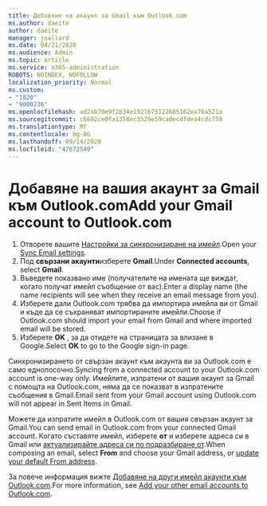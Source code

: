 ```yaml
---
title: Добавяне на акаунт за Gmail към Outlook.com
ms.author: daeite
author: daeite
manager: joallard
ms.date: 04/21/2020
ms.audience: Admin
ms.topic: article
ms.service: o365-administration
ROBOTS: NOINDEX, NOFOLLOW
localization_priority: Normal
ms.custom:
- "1820"
- "9000236"
ms.openlocfilehash: ad2ab70e9f2b34e1921b75122b85162ea70a521a
ms.sourcegitcommit: c6692ce0fa1358ec3529e59ca0ecdfdea4cdc759
ms.translationtype: MT
ms.contentlocale: bg-BG
ms.lasthandoff: 09/14/2020
ms.locfileid: "47672549"
---
```

# <a name="add-your-gmail-account-to-outlookcom"></a><span data-ttu-id="0aa59-102">Добавяне на вашия акаунт за Gmail към Outlook.com</span><span class="sxs-lookup"><span data-stu-id="0aa59-102">Add your Gmail account to Outlook.com</span></span>

1. <span data-ttu-id="0aa59-103">Отворете вашите [Настройки за синхронизиране на имейл](https://go.microsoft.com/fwlink/?linkid=875264).</span><span class="sxs-lookup"><span data-stu-id="0aa59-103">Open your [Sync Email settings](https://go.microsoft.com/fwlink/?linkid=875264).</span></span>
2. <span data-ttu-id="0aa59-104">Под **свързани акаунти**изберете **Gmail**.</span><span class="sxs-lookup"><span data-stu-id="0aa59-104">Under **Connected accounts**, select **Gmail**.</span></span>
3. <span data-ttu-id="0aa59-105">Въведете показвано име (получателите на имената ще виждат, когато получат имейл съобщение от вас).</span><span class="sxs-lookup"><span data-stu-id="0aa59-105">Enter a display name (the name recipients will see when they receive an email message from you).</span></span>
4. <span data-ttu-id="0aa59-106">Изберете дали Outlook.com трябва да импортира имейла ви от Gmail и къде да се съхраняват импортираните имейли.</span><span class="sxs-lookup"><span data-stu-id="0aa59-106">Choose if Outlook.com should import your email from Gmail and where imported email will be stored.</span></span>
5. <span data-ttu-id="0aa59-107">Изберете **OK** , за да отидете на страницата за влизане в Google.</span><span class="sxs-lookup"><span data-stu-id="0aa59-107">Select **OK** to go to the Google sign-in page.</span></span>

<span data-ttu-id="0aa59-108">Синхронизирането от свързан акаунт към акаунта ви за Outlook.com е само еднопосочно.</span><span class="sxs-lookup"><span data-stu-id="0aa59-108">Syncing from a connected account to your Outlook.com account is one-way only.</span></span> <span data-ttu-id="0aa59-109">Имейлите, изпратени от вашия акаунт за Gmail с помощта на Outlook.com, няма да се показват в изпратените съобщения в Gmail.</span><span class="sxs-lookup"><span data-stu-id="0aa59-109">Email sent from your Gmail account using Outlook.com will not appear in Sent Items in Gmail.</span></span>

<span data-ttu-id="0aa59-110">Можете да изпратите имейл в Outlook.com от вашия свързан акаунт за Gmail.</span><span class="sxs-lookup"><span data-stu-id="0aa59-110">You can send email in Outlook.com from your connected Gmail account.</span></span> <span data-ttu-id="0aa59-111">Когато съставяте имейл, изберете **от** и изберете адреса си в Gmail или [актуализирайте адреса си по подразбиране от](https://go.microsoft.com/fwlink/?linkid=875264).</span><span class="sxs-lookup"><span data-stu-id="0aa59-111">When composing an email, select **From** and choose your Gmail address, or [update your default From address](https://go.microsoft.com/fwlink/?linkid=875264).</span></span>

<span data-ttu-id="0aa59-112">За повече информация вижте [Добавяне на други имейл акаунти към Outlook.com](https://support.office.com/article/c5224df4-5885-4e79-91ba-523aa743f0ba?wt.mc_id=Office_Outlook_com_Alchemy).</span><span class="sxs-lookup"><span data-stu-id="0aa59-112">For more information, see [Add your other email accounts to Outlook.com](https://support.office.com/article/c5224df4-5885-4e79-91ba-523aa743f0ba?wt.mc_id=Office_Outlook_com_Alchemy).</span></span>